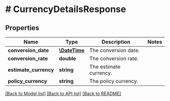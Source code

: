 # # CurrencyDetailsResponse

## Properties

Name | Type | Description | Notes
------------ | ------------- | ------------- | -------------
**conversion_date** | [**\DateTime**](\DateTime.md) | The conversion date. |
**conversion_rate** | **double** | The conversion rate. |
**estimate_currency** | **string** | The estimate currency. |
**policy_currency** | **string** | The policy currency. |

[[Back to Model list]](../../README.md#models) [[Back to API list]](../../README.md#endpoints) [[Back to README]](../../README.md)
